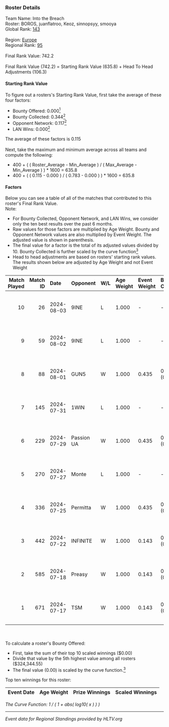 ### Roster Details<br />
Team Name: Into the Breach<br />
Roster: BOROS, juanflatroo, Keoz, sinnopsyy, smooya<br />
Global Rank: [143](../standings_global.md)<br />
<br />
Region: [Europe]( ../standings_europe.md)<br />
Regional Rank: [95]( ../standings_europe.md)<br />
<br />
Final Rank Value:  742.2<br />
<br />
Final Rank Value (742.2) = Starting Rank Value (635.8) + Head To Head Adjustments (106.3)<br />

#### Starting Rank Value<br />
To figure out a rosters's Starting Rank Value, first take the average of these four factors:<br />
- Bounty Offered: 0.000[<sup>1</sup>](#table2)
- Bounty Collected: 0.344[<sup>2</sup>](#table1)
- Opponent Network: 0.117[<sup>2</sup>](#table1)
- LAN Wins: 0.000[<sup>2</sup>](#table1)

The average of these factors is 0.115<br />
<br />
Next, take the maximum and minimum average across all teams and compute the following:<br />
- 400 + ( ( Roster_Average - Min_Average ) / ( Max_Average - Min_Average ) ) * 1600 = 635.8
- 400 + ( ( 0.115 - 0.000 ) / ( 0.783 - 0.000 ) ) * 1600 = 635.8


#### Factors<br />
Below you can see a table of all of the matches that contributed to this roster's Final Rank Value.<br />
Note:<br />

- For Bounty Collected, Opponent Network, and LAN Wins, we consider only the ten best results over the past 6 months.
- Raw values for those factors are multiplied by Age Weight. Bounty and Opponent Network values are also multiplied by Event Weight. The adjusted value is shown in parenthesis.
- The final value for a factor is the total of its adjusted values divided by 10. Bounty Collected is further scaled by the curve function[<sup>3</sup>](#curveFunction)
- Head to head adjustments are based on rosters' starting rank values. The results shown below are adjusted by Age Weight and not Event Weight
<span id="table1"></span><br />


| Match Played | Match ID | Date       | Opponent   | W/L | Age Weight | Event Weight | Bounty Collected | Opponent Network | LAN Wins  | H2H Adj. | Roster                                      |
| -: | -: | :- | :- | :- | :- | :- | :- | :- | :- | -: | :- |
|           10 |       26 | 2024-08-03 | 9INE       | L   | 1.000      | -            | -                | -                | -         |    -8.35 | BOROS, juanflatroo, Keoz, sinnopsyy, smooya |
|            9 |       59 | 2024-08-02 | 9INE       | L   | 1.000      | -            | -                | -                | -         |    -8.58 | BOROS, juanflatroo, Keoz, sinnopsyy, smooya |
|            8 |       88 | 2024-08-01 | GUN5       | W   | 1.000      | 0.435        | 0.073 (0.032)    | 0.570 (0.248)    | 0 (0.000) |    20.83 | BOROS, juanflatroo, Keoz, sinnopsyy, smooya |
|            7 |      145 | 2024-07-31 | 1WIN       | L   | 1.000      | -            | -                | -                | -         |    -6.61 | BOROS, juanflatroo, Keoz, sinnopsyy, smooya |
|            6 |      229 | 2024-07-29 | Passion UA | W   | 1.000      | 0.435        | 0.172 (0.075)    | 1.000 (0.435)    | 0 (0.000) |    27.87 | BOROS, juanflatroo, Keoz, sinnopsyy, smooya |
|            5 |      270 | 2024-07-27 | Monte      | L   | 1.000      | -            | -                | -                | -         |    -3.46 | BOROS, juanflatroo, Keoz, sinnopsyy, smooya |
|            4 |      336 | 2024-07-25 | Permitta   | W   | 1.000      | 0.435        | 0.024 (0.010)    | 0.876 (0.381)    | 0 (0.000) |    23.74 | BOROS, juanflatroo, Keoz, sinnopsyy, smooya |
|            3 |      442 | 2024-07-22 | INFINITE   | W   | 1.000      | 0.143        | 0.000 (0.000)    | 0.187 (0.027)    | 0 (0.000) |    11.80 | BOROS, juanflatroo, Keoz, sinnopsyy, smooya |
|            2 |      585 | 2024-07-18 | Preasy     | W   | 1.000      | 0.143        | 0.012 (0.002)    | 0.224 (0.032)    | 0 (0.000) |    20.71 | BOROS, juanflatroo, Keoz, sinnopsyy, smooya |
|            1 |      671 | 2024-07-17 | TSM        | W   | 1.000      | 0.143        | 0.040 (0.006)    | 0.354 (0.051)    | 0 (0.000) |    28.39 | BOROS, juanflatroo, Keoz, sinnopsyy, smooya |

<br />
<span id="table2"></span><br />
To calculate a roster's Bounty Offered:<br />

- First, take the sum of their top 10 scaled winnings ($0.00)
- Divide that value by the 5th highest value among all rosters ($324,344.55)
- The final value (0.00) is scaled by the curve function.[<sup>3</sup>](#curveFunction)

Top ten winnings for this roster:<br />

| Event Date | Age Weight | Prize Winnings | Scaled Winnings |
| :- | -: | :- | :- |


<span id="curveFunction"></span>_The Curve Function: 1 / ( 1 + abs( log10( x ) ) )_<br />

---
_Event data for Regional Standings provided by HLTV.org_<br />
